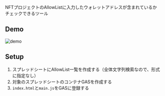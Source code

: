 NFTプロジェクトのAllowListに入力したウォレットアドレスが含まれているかチェックできるツール

## Demo
![demo](https://github.com/sharky-hoodies/nft-allow-list-checker_gas/assets/24955202/2978350d-3379-459f-9091-94e6e0344d6c)

## Setup
1. スプレッドシートにAllowList一覧を作成する（全体文字列検索なので、形式に指定なし）
2. 対象のスプレッドシートのコンテナGASを作成する
3. `index.html`と`main.js`をGASに登録する

